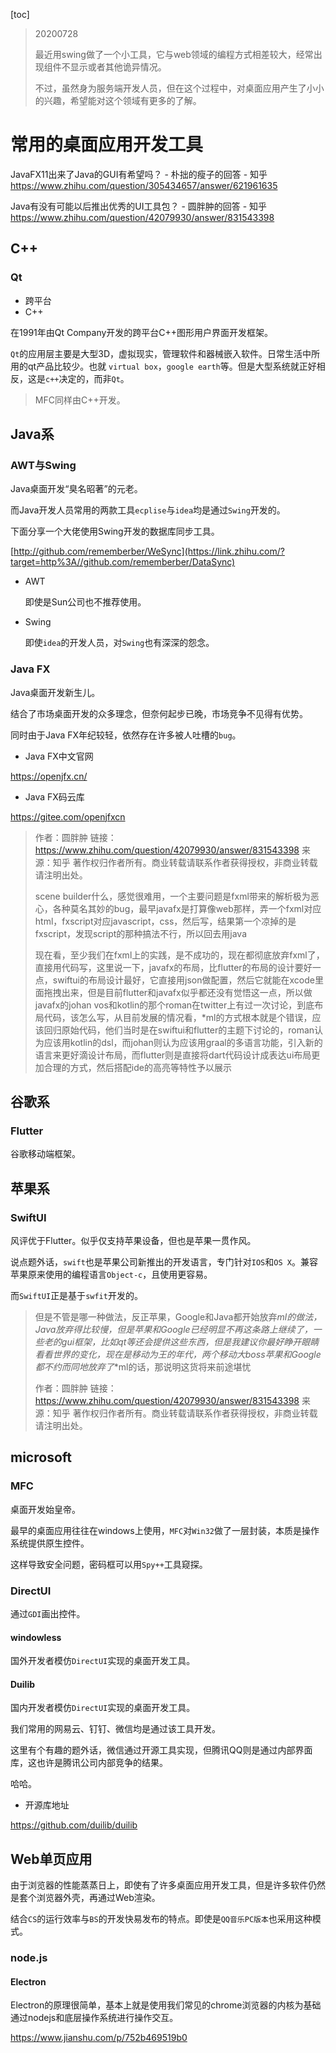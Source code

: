 [toc]

> 20200728
>
> 最近用swing做了一个小工具，它与web领域的编程方式相差较大，经常出现组件不显示或者其他诡异情况。
>
> 不过，虽然身为服务端开发人员，但在这个过程中，对桌面应用产生了小小的兴趣，希望能对这个领域有更多的了解。

# 常用的桌面应用开发工具

JavaFX11出来了Java的GUI有希望吗？ - 朴拙的瘦子的回答 - 知乎 https://www.zhihu.com/question/305434657/answer/621961635

Java有没有可能以后推出优秀的UI工具包？ - 圆胖肿的回答 - 知乎 https://www.zhihu.com/question/42079930/answer/831543398

## C++

### Qt

- 跨平台
- C++

在1991年由Qt Company开发的跨平台C++图形用户界面开发框架。

`Qt`的应用层主要是大型3D，虚拟现实，管理软件和器械嵌入软件。日常生活中所用的qt产品比较少。也就
`virtual box`，`google earth`等。但是大型系统就正好相反，这是`c++`决定的，而非`Qt`。

> MFC同样由C++开发。

## Java系

### AWT与Swing

Java桌面开发“臭名昭著”的元老。

而Java开发人员常用的两款工具`ecplise`与`idea`均是通过`Swing`开发的。

下面分享一个大佬使用Swing开发的数据库同步工具。

[http://github.com/rememberber/WeSync](https://link.zhihu.com/?target=http%3A//github.com/rememberber/DataSync)

- AWT

  即使是Sun公司也不推荐使用。

- Swing

  即使`idea`的开发人员，对`Swing`也有深深的怨念。

### Java FX

Java桌面开发新生儿。

结合了市场桌面开发的众多理念，但奈何起步已晚，市场竞争不见得有优势。

同时由于Java FX年纪较轻，依然存在许多被人吐槽的`bug`。

- Java FX中文官网

https://openjfx.cn/

- Java FX码云库

https://gitee.com/openjfxcn

> 作者：圆胖肿
> 链接：https://www.zhihu.com/question/42079930/answer/831543398
> 来源：知乎
> 著作权归作者所有。商业转载请联系作者获得授权，非商业转载请注明出处。
>
> 
>
> scene builder什么，感觉很难用，一个主要问题是fxml带来的解析极为恶心，各种莫名其妙的bug，最早javafx是打算像web那样，弄一个fxml对应html，fxscript对应javascript，css，然后写，结果第一个凉掉的是fxscript，发现script的那种搞法不行，所以回去用java
>
> 现在看，至少我们在fxml上的实践，是不成功的，现在都彻底放弃fxml了，直接用代码写，这里说一下，javafx的布局，比flutter的布局的设计要好一点，swiftui的布局设计最好，它直接用json做配置，然后它就能在xcode里面拖拽出来，但是目前flutter和javafx似乎都还没有觉悟这一点，所以做javafx的johan vos和kotlin的那个roman在twitter上有过一次讨论，到底布局代码，该怎么写，从目前发展的情况看，*ml的方式根本就是个错误，应该回归原始代码，他们当时是在swiftui和flutter的主题下讨论的，roman认为应该用kotlin的dsl，而johan则认为应该用graal的多语言功能，引入新的语言来更好滴设计布局，而flutter则是直接将dart代码设计成表达ui布局更加合理的方式，然后搭配ide的高亮等特性予以展示

## 谷歌系

### Flutter

谷歌移动端框架。

## 苹果系

### SwiftUI

风评优于Flutter。似乎仅支持苹果设备，但也是苹果一贯作风。

说点题外话，`swift`也是苹果公司新推出的开发语言，专门针对`IOS`和`OS X`。兼容苹果原来使用的编程语言`Object-c`，且使用更容易。

而`SwiftUI`正是基于`swfit`开发的。

> 但是不管是哪一种做法，反正苹果，Google和Java都开始放弃*ml的做法，Java放弃得比较慢，但是苹果和Google已经明显不再这条路上继续了，一些老的gui框架，比如qt等还会提供这些东西，但是我建议你最好睁开眼睛看看世界的变化，现在是移动为王的年代，两个移动大boss苹果和Google都不约而同地放弃了*\*ml的话，那说明这货将来前途堪忧
>
> 
>
> 作者：圆胖肿
> 链接：https://www.zhihu.com/question/42079930/answer/831543398
> 来源：知乎
> 著作权归作者所有。商业转载请联系作者获得授权，非商业转载请注明出处。

## microsoft

### MFC

桌面开发始皇帝。

最早的桌面应用往往在windows上使用，`MFC`对`Win32`做了一层封装，本质是操作系统提供原生控件。

这样导致安全问题，密码框可以用`Spy++`工具窥探。

### DirectUI

通过`GDI`画出控件。

#### windowless

国外开发者模仿`DirectUI`实现的桌面开发工具。

#### Duilib

国内开发者模仿`DirectUI`实现的桌面开发工具。

我们常用的网易云、钉钉、微信均是通过该工具开发。

这里有个有趣的题外话，微信通过开源工具实现，但腾讯QQ则是通过内部界面库，这也许是腾讯公司内部竞争的结果。

哈哈。

- 开源库地址

https://github.com/duilib/duilib

## Web单页应用

由于浏览器的性能蒸蒸日上，即使有了许多桌面应用开发工具，但是许多软件仍然是套个浏览器外壳，再通过Web渲染。

结合`CS`的运行效率与`BS`的开发快易发布的特点。即使是`QQ音乐PC版本`也采用这种模式。

### node.js

#### Electron

Electron的原理很简单，基本上就是使用我们常见的chrome浏览器的内核为基础通过nodejs和底层操作系统进行操作交互。

https://www.jianshu.com/p/752b469519b0

